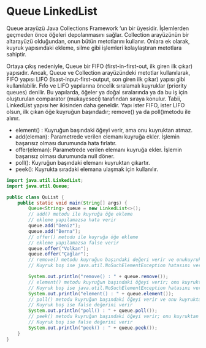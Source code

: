 # Queue LinkedList

Queue arayüzü Java Collections Framework ‘un bir üyesidir. İşlemlerden geçmeden önce öğeleri depolanmasını sağlar. Collection arayüzünün bir altarayüzü
olduğundan, onun bütün metotlarını kullanır. Onlara ek olarak, kuyruk yapısındaki ekleme, silme gibi işlemleri kolaylaştıran metotlara sahiptir.

Ortaya çıkış nedeniyle, Queue bir FIFO (first-in-first-out, ilk giren ilk çıkar) yapısıdır. Ancak, Queue ve Collection arayüzündeki metotlar kullanılarak, FIFO
yapısı LIFO (lsast-input-first-output, son giren ilk çıkar) yapısı gibi kullanılabilir. Fıfo ve LIFO yapılarına öncelik sıralamalı kuyruklar
(priority queues) denilir. Bu yapılarda, öğeler ya doğal sıralarında ya da bu iş için oluşturulan comparator (mukayeseci) tarafından sıraya konulur. Tabii,
LinkedList yapısı her ikisinden daha geneldir. Yapı ister FIFO, ister LIFO olsun, ilk çıkan öğe kuyruğun başındadır; remove() ya da poll()metodu ile alınır.

- element() :  Kuyruğun başındaki öğeyi verir, ama onu kuyruktan atmaz.
- add(eleman): Parametrede verilen elemanı kuyruğa ekler. İşlemin başarısız olması durumunda hata fırlatır.
- offer(eleman): Parametrede verilen elemanı kuyruğa ekler. İşlemin başarısız olması durumunda null döner.
- poll(): Kuyruğun başındaki elemanı kuyruktan çıkartır.
- peek(): Kuyrukta sıradaki elemana ulaşmak için kullanılır.

```java
import java.util.LinkedList;
import java.util.Queue;

public class QuList {
    public static void main(String[] args) {
        Queue<String> queue = new LinkedList<>();
        // add() metodu ile kuyruğa öğe ekleme
        // ekleme yapılamazsa hata verir
        queue.add("Deniz");
        queue.add("Berna");
        // offer() metodu ile kuyruğa öğe ekleme
        // ekleme yapılamazsa false verir
        queue.offer("Volkan");
        queue.offer("Çağlar");
        // remove() metodu kuyruğun başındaki değeri verir ve onukuyruktan atar
        // Kuyruk boş ise java.util.NoSuchElementException hatasını verir.

        System.out.println("remove() : " + queue.remove());
        // element() metodu kuyruğun başındaki öğeyi verir; onu kuyruktan atmaz
        // Kuyruk boş ise java.util.NoSuchElementException hatasını verir.
        System.out.println("element() : " + queue.element());
        // poll() metodu kuyruğun başındaki öğeyi verir ve onu kuyruktan atar
        // Kuyruk boş ise false değerini verir
        System.out.println("poll() : " + queue.poll());
        // peek() metodu kuyruğun başındaki öğeyi verir; onu kuyruktan atmaz
        // Kuyruk boş ise false değerini verir
        System.out.println("peek() : " + queue.peek());
    }
}

```